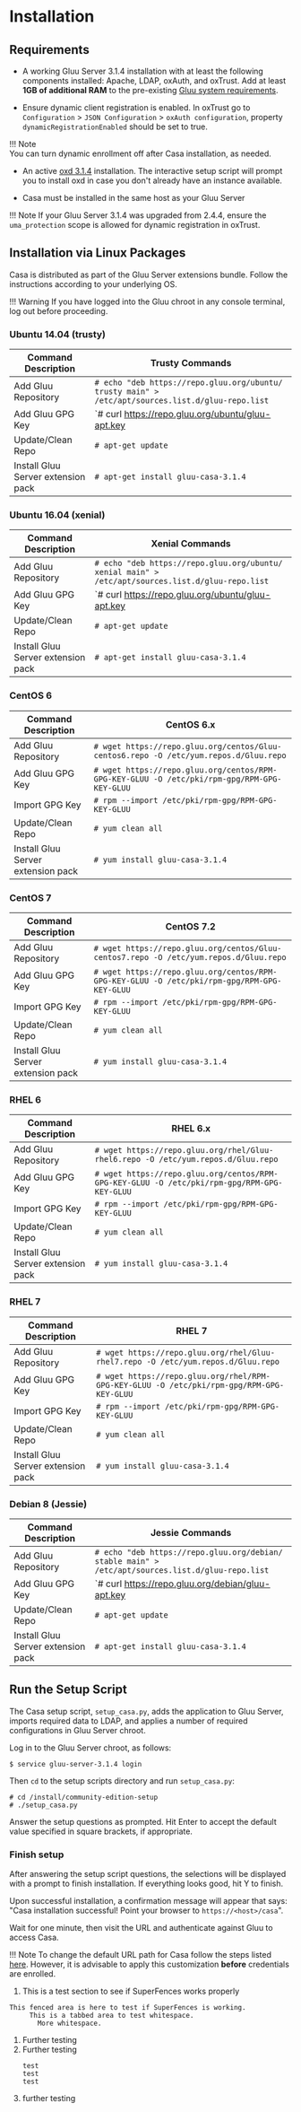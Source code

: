 # Installation

## Requirements
    
- A working Gluu Server 3.1.4 installation with at least the following components installed: Apache, LDAP, oxAuth, and oxTrust. Add at least  **1GB of additional RAM** to the pre-existing [Gluu system requirements](https://gluu.org/docs/ce/3.1.4/installation-guide/#system-requirements).  

- Ensure dynamic client registration is enabled. In oxTrust go to `Configuration` > `JSON Configuration` > `oxAuth configuration`, property `dynamicRegistrationEnabled` should be set to true.

!!! Note  
    You can turn dynamic enrollment off after Casa installation, as needed. 

- An active [oxd 3.1.4](https://gluu.org/docs/oxd/3.1.4) installation. The interactive setup script will prompt you to install oxd in case you don't already have an instance available. 

- Casa must be installed in the same host as your Gluu Server

!!! Note
    If your Gluu Server 3.1.4 was upgraded from 2.4.4, ensure the `uma_protection` scope is allowed for dynamic registration in oxTrust.
    
## Installation via Linux Packages 

Casa is distributed as part of the Gluu Server extensions bundle. Follow the instructions according to your underlying OS.

!!! Warning 
    If you have logged into the Gluu chroot in any console terminal, log out before proceeding.

### Ubuntu 14.04 (trusty)
    
| Command Description                   |               Trusty Commands         |
|---------------------------------------|---------------------------------------|
| Add Gluu Repository | `# echo "deb https://repo.gluu.org/ubuntu/ trusty main" > /etc/apt/sources.list.d/gluu-repo.list` |
| Add Gluu GPG Key                      | `# curl https://repo.gluu.org/ubuntu/gluu-apt.key | apt-key add -` |
| Update/Clean Repo                     | `# apt-get update`                    |
| Install Gluu Server extension pack    | `# apt-get install gluu-casa-3.1.4` |
 
### Ubuntu 16.04 (xenial)
      
|  Command Description    |               Xenial Commands         |
|-------------------------|---------------------------------------|
| Add Gluu Repository     | `# echo "deb https://repo.gluu.org/ubuntu/ xenial main" > /etc/apt/sources.list.d/gluu-repo.list` |
| Add Gluu GPG Key        | `# curl https://repo.gluu.org/ubuntu/gluu-apt.key | apt-key add -` |
| Update/Clean Repo       | `# apt-get update`                         |
| Install Gluu Server extension pack     | `# apt-get install gluu-casa-3.1.4`      |
 
### CentOS 6
      
| Command Description     |               CentOS 6.x              |
|-------------------------|---------------------------------------|
| Add Gluu Repository     | `# wget https://repo.gluu.org/centos/Gluu-centos6.repo -O /etc/yum.repos.d/Gluu.repo`|
| Add Gluu GPG Key        | `# wget https://repo.gluu.org/centos/RPM-GPG-KEY-GLUU -O /etc/pki/rpm-gpg/RPM-GPG-KEY-GLUU`|
| Import GPG Key          | `# rpm --import /etc/pki/rpm-gpg/RPM-GPG-KEY-GLUU`|
| Update/Clean Repo       | `# yum clean all`                          |
| Install Gluu Server extension pack    | `# yum install gluu-casa-3.1.4`          |

### CentOS 7
     
| Command Description     |               CentOS 7.2              |
|-------------------------|---------------------------------------|
| Add Gluu Repository     | `# wget https://repo.gluu.org/centos/Gluu-centos7.repo -O /etc/yum.repos.d/Gluu.repo` |
| Add Gluu GPG Key        | `# wget https://repo.gluu.org/centos/RPM-GPG-KEY-GLUU -O /etc/pki/rpm-gpg/RPM-GPG-KEY-GLUU`|
| Import GPG Key          | `# rpm --import /etc/pki/rpm-gpg/RPM-GPG-KEY-GLUU` |
| Update/Clean Repo       | `# yum clean all`                          |
| Install Gluu Server extension pack     | `# yum install gluu-casa-3.1.4`          |

### RHEL 6
     
| Command Description     |               RHEL 6.x              |
|-------------------------------|---------------------------------------|
| Add Gluu Repository     | `# wget https://repo.gluu.org/rhel/Gluu-rhel6.repo -O /etc/yum.repos.d/Gluu.repo` |
| Add Gluu GPG Key        | `# wget https://repo.gluu.org/centos/RPM-GPG-KEY-GLUU -O /etc/pki/rpm-gpg/RPM-GPG-KEY-GLUU`|
| Import GPG Key          | `# rpm --import /etc/pki/rpm-gpg/RPM-GPG-KEY-GLUU` |
| Update/Clean Repo       | `# yum clean all`                          |
| Install Gluu Server extension pack     | `# yum install gluu-casa-3.1.4`          |

### RHEL 7
     
| Command Description     |               RHEL 7                  |
|-------------------------|---------------------------------------|
| Add Gluu Repository     | `# wget https://repo.gluu.org/rhel/Gluu-rhel7.repo -O /etc/yum.repos.d/Gluu.repo` |
| Add Gluu GPG Key        | `# wget https://repo.gluu.org/rhel/RPM-GPG-KEY-GLUU -O /etc/pki/rpm-gpg/RPM-GPG-KEY-GLUU`|
| Import GPG Key          | `# rpm --import /etc/pki/rpm-gpg/RPM-GPG-KEY-GLUU` |
| Update/Clean Repo       | `# yum clean all`                          |
| Install Gluu Server extension pack     | `# yum install gluu-casa-3.1.4`          |

### Debian 8 (Jessie)

| Command Description     |               Jessie Commands         |
|-------------------------|---------------------------------------|
| Add Gluu Repository     | `# echo "deb https://repo.gluu.org/debian/ stable main" > /etc/apt/sources.list.d/gluu-repo.list`|
| Add Gluu GPG Key        | `# curl https://repo.gluu.org/debian/gluu-apt.key | apt-key add -` |
| Update/Clean Repo       | `# apt-get update`                         |
| Install Gluu Server extension pack     | `# apt-get install gluu-casa-3.1.4`      |

    
## Run the Setup Script

The Casa setup script, `setup_casa.py`, adds the application to Gluu Server, imports required data to LDAP, and applies a number of required configurations in Gluu Server chroot.

Log in to the Gluu Server chroot, as follows:

`$ service gluu-server-3.1.4 login`

Then `cd` to the setup scripts directory and run `setup_casa.py`: 

```
# cd /install/community-edition-setup
# ./setup_casa.py
```

Answer the setup questions as prompted. Hit Enter to accept the default value specified in square brackets, if appropriate. 

### Finish setup
After answering the setup script questions, the selections will be displayed with a prompt to finish installation. If everything looks good, hit Y to finish.

Upon successful installation, a confirmation message will appear that says: "Casa installation successful! Point your browser to `https://<host>/casa`".

Wait for one minute, then visit the URL and authenticate against Gluu to access Casa. 

!!! Note 
    To change the default URL path for Casa follow the steps listed [here](change-context-path.md). However, it is advisable to apply this customization **before** credentials are enrolled. 
   
1. This is a test section to see if SuperFences works properly
  ```
  This fenced area is here to test if SuperFences is working.
       This is a tabbed area to test whitespace.
         More whitespace.
  ```
1. Further testing
1. Further testing
    ```
    test
    test
    test
    ```
1. further testing
